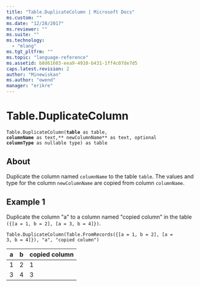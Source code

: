 ```yaml
---
title: "Table.DuplicateColumn | Microsoft Docs"
ms.custom: ""
ms.date: "12/28/2017"
ms.reviewer: ""
ms.suite: ""
ms.technology: 
  - "mlang"
ms.tgt_pltfrm: ""
ms.topic: "language-reference"
ms.assetid: b8d61603-eea9-4910-b431-1ff4c07de7d5
caps.latest.revision: 2
author: "Minewiskan"
ms.author: "owend"
manager: "erikre"
---
```

# Table.DuplicateColumn
<code>Table.DuplicateColumn(**table** as table, **columnName** as text,** newColumnName** as text, optional **columnType** as nullable type) as table</code>

## About
Duplicate the column named <code>columnName</code> to the table <code>table</code>. The values and type for the column <code>newColumnName</code> are copied from column <code>columnName</code>.

## Example 1
Duplicate the column "a" to a column named "copied column" in the table <code>({[a = 1, b = 2], [a = 3, b = 4]})</code>.

<code>Table.DuplicateColumn(Table.FromRecords({[a = 1, b = 2], [a = 3, b = 4]}), "a", "copied column")</code>

a  |b  |copied column  
---------|---------|---------
1     |   2      |  1       
3     |   4      |   3      



  
